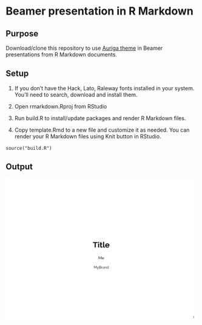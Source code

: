 Beamer presentation in R Markdown
================

## Purpose

Download/clone this repository to use [Auriga
theme](https://github.com/anishathalye/auriga) in Beamer presentations
from R Markdown documents.

## Setup

1.  If you don’t have the Hack, Lato, Raleway fonts installed in your
    system. You’ll need to search, download and install them.

2.  Open rmarkdown.Rproj from RStudio

3.  Run build.R to install/update packages and render R Markdown files.

4.  Copy template.Rmd to a new file and customize it as needed. You can
    render your R Markdown files using Knit button in RStudio.

<!-- end list -->

    source("build.R")

## Output

[![First page of template.pdf](example.png)](template.pdf)
